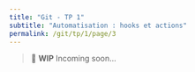 ```yaml
---
title: "Git - TP 1"
subtitle: "Automatisation : hooks et actions"
permalink: /git/tp/1/page/3
---
```


> 🚧 **WIP** Incoming soon...
